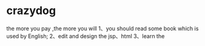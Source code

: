 # crazydog
the more you pay ,the more you will
1、you should read some book which is used by English;
2、edit and design the jsp、html
3、learn the 
